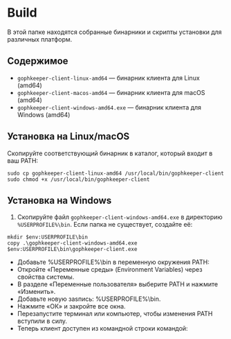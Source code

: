 # Build

В этой папке находятся собранные бинарники и скрипты установки для различных платформ.

## Содержимое

- `gophkeeper-client-linux-amd64` — бинарник клиента для Linux (amd64)
- `gophkeeper-client-macos-amd64` — бинарник клиента для macOS (amd64)
- `gophkeeper-client-windows-amd64.exe` — бинарник клиента для Windows (amd64)


## Установка на Linux/macOS

Скопируйте соответствующий бинарник в каталог, который входит в ваш PATH:

```
sudo cp gophkeeper-client-linux-amd64 /usr/local/bin/gophkeeper-client
sudo chmod +x /usr/local/bin/gophkeeper-client
```

## Установка на Windows

1. Скопируйте файл `gophkeeper-client-windows-amd64.exe` в директорию `%USERPROFILE%\bin`. Если папка не существует, создайте её:

```
mkdir $env:USERPROFILE\bin
copy .\gophkeeper-client-windows-amd64.exe $env:USERPROFILE\bin\gophkeeper-client.exe
```

* Добавьте %USERPROFILE%\bin в переменную окружения PATH:
* Откройте «Переменные среды» (Environment Variables) через свойства системы.
* В разделе «Переменные пользователя» выберите PATH и нажмите «Изменить».
* Добавьте новую заsпись: %USERPROFILE%\bin.
* Нажмите «ОК» и закройте все окна.
* Перезапустите терминал или компьютер, чтобы изменения PATH вступили в силу.
* Теперь клиент доступен из командной строки командой: